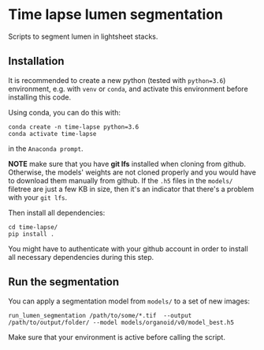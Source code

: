 # Time lapse lumen segmentation

Scripts to segment lumen in lightsheet stacks.

## Installation

It is recommended to create a new python (tested with ```python=3.6```) environment, e.g. with ```venv``` or ```conda```, and activate this environment before installing this code.

Using conda, you can do this with: 

```
conda create -n time-lapse python=3.6
conda activate time-lapse
```
in the ```Anaconda prompt```.

**NOTE** make sure that you have **git lfs** installed when cloning from github. Otherwise, the models' weights are not cloned properly and you would have to download them manually from github. If the ```.h5``` files in the ```models/``` filetree are just a few KB in size, then it's an indicator that there's a problem with your ```git lfs```.


Then install all dependencies:

```
cd time-lapse/
pip install .
```

You might have to authenticate with your github account in order to install all necessary dependencies during this step.

## Run the segmentation

You can apply a segmentation model from ```models/``` to a set of new images:

```
run_lumen_segmentation /path/to/some/*.tif  --output /path/to/output/folder/ --model models/organoid/v0/model_best.h5
```

Make sure that your environment is active before calling the script.